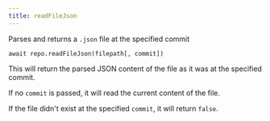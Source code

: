 ```yaml
---
title: readFileJson
---
```


<div class="lead">Parses and returns a <code>.json</code> file at the specified commit</div>

`await repo.readFileJson(filepath[, commit])`

This will return the parsed JSON content of the file as it was at the specified
commit.

If no `commit` is passed, it will read the current content of the file.

If the file didn't exist at the specified `commit`, it will return `false`.
